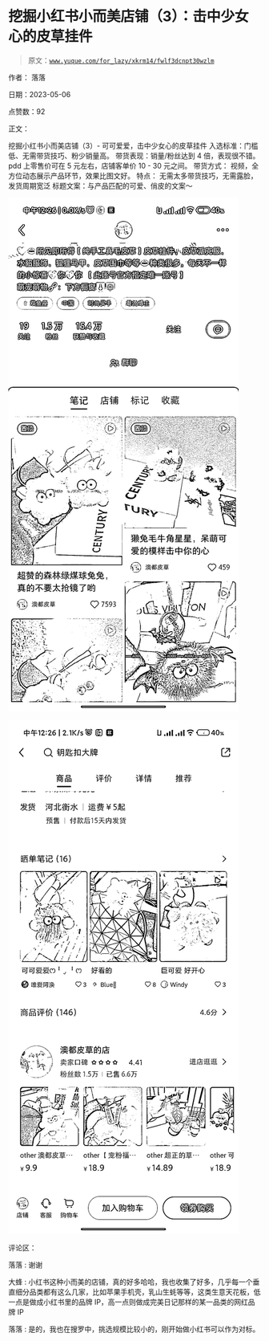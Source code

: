 # 挖掘小红书小而美店铺（3）：击中少女心的皮草挂件

> 原文：[`www.yuque.com/for_lazy/xkrm14/fwlf3dcnpt30wzlm`](https://www.yuque.com/for_lazy/xkrm14/fwlf3dcnpt30wzlm)

作者： 落落

日期：2023-05-06

点赞数：92

正文：

挖掘小红书小而美店铺（3）- 可可爱爱，击中少女心的皮草挂件 入选标准：门槛低、无需带货技巧、粉少销量高。 带货表现：销量/粉丝达到 4 倍，表现很不错。 pdd 上零售价可在 5 元左右，店铺客单价 10 - 30 元之间。 带货方式： 视频，全方位动态展示产品环节，效果比图文好。 特点： 无需太多带货技巧，无需露脸，发货周期宽泛 标题文案：与产品匹配的可爱、俏皮的文案～

![](img/f96ee84e24e70d0a26def6be884f18df.png)

![](img/6e780637b35f23ab33302e89704799b1.png)

评论区：

落落 : 谢谢

大蜂 : 小红书这种小而美的店铺，真的好多哈哈，我也收集了好多，几乎每一个垂直细分品类都有这么几家，比如苹果手机壳，乳山生蚝等等，这类生意天花板，低一点是做成小红书里的品牌 IP，高一点则做成完美日记那样的某一品类的网红品牌 IP

落落 : 是的，我也在搜罗中，挑选规模比较小的，刚开始做小红书可以作为对标。



